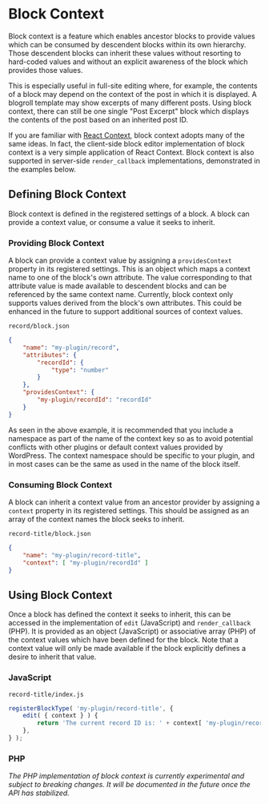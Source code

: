 # Block Context

Block context is a feature which enables ancestor blocks to provide values which can be consumed by descendent blocks within its own hierarchy. Those descendent blocks can inherit these values without resorting to hard-coded values and without an explicit awareness of the block which provides those values.

This is especially useful in full-site editing where, for example, the contents of a block may depend on the context of the post in which it is displayed. A blogroll template may show excerpts of many different posts. Using block context, there can still be one single "Post Excerpt" block which displays the contents of the post based on an inherited post ID.

If you are familiar with [React Context](https://reactjs.org/docs/context.html), block context adopts many of the same ideas. In fact, the client-side block editor implementation of block context is a very simple application of React Context. Block context is also supported in server-side `render_callback` implementations, demonstrated in the examples below.

## Defining Block Context

Block context is defined in the registered settings of a block. A block can provide a context value, or consume a value it seeks to inherit.

### Providing Block Context

A block can provide a context value by assigning a `providesContext` property in its registered settings. This is an object which maps a context name to one of the block's own attribute. The value corresponding to that attribute value is made available to descendent blocks and can be referenced by the same context name. Currently, block context only supports values derived from the block's own attributes. This could be enhanced in the future to support additional sources of context values.

`record/block.json`

```json
{
	"name": "my-plugin/record",
	"attributes": {
		"recordId": {
			"type": "number"
		}
	},
	"providesContext": {
		"my-plugin/recordId": "recordId"
	}
}
```

As seen in the above example, it is recommended that you include a namespace as part of the name of the context key so as to avoid potential conflicts with other plugins or default context values provided by WordPress. The context namespace should be specific to your plugin, and in most cases can be the same as used in the name of the block itself.

### Consuming Block Context

A block can inherit a context value from an ancestor provider by assigning a `context` property in its registered settings. This should be assigned as an array of the context names the block seeks to inherit.

`record-title/block.json`

```json
{
	"name": "my-plugin/record-title",
	"context": [ "my-plugin/recordId" ]
}
```

## Using Block Context

Once a block has defined the context it seeks to inherit, this can be accessed in the implementation of `edit` (JavaScript) and `render_callback` (PHP). It is provided as an object (JavaScript) or associative array (PHP) of the context values which have been defined for the block. Note that a context value will only be made available if the block explicitly defines a desire to inherit that value.

### JavaScript

`record-title/index.js`

```js
registerBlockType( 'my-plugin/record-title', {
	edit( { context } ) {
		return 'The current record ID is: ' + context[ 'my-plugin/recordId' ];
	},
} );
```

### PHP

_The PHP implementation of block context is currently experimental and subject to breaking changes. It will be documented in the future once the API has stabilized._
